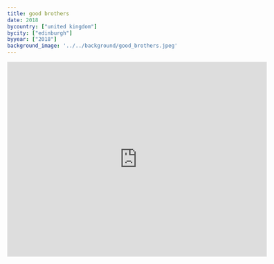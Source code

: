 ```yaml
---
title: good brothers
date: 2018
bycountry: ["united kingdom"]
bycity: ["edinburgh"]
byyear: ["2018"]
background_image: '../../background/good_brothers.jpeg'
---
```


<iframe src="https://www.google.com/maps/embed?pb=!1m18!1m12!1m3!1d2233.568192169488!2d-3.201213822791397!3d55.95685577625548!2m3!1f0!2f0!3f0!3m2!1i1024!2i768!4f13.1!3m3!1m2!1s0x4887c7629c76168b%3A0x7130ca4b6cbdf43e!2sGood%20Brothers%20Wine%20Cellars!5e0!3m2!1sen!2sus!4v1702079245519!5m2!1sen!2sus" width="600" height="450" style="border:0;" allowfullscreen="" loading="lazy" referrerpolicy="no-referrer-when-downgrade"></iframe>